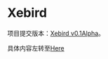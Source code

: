 # Xebird

项目提交版本：[Xebird v0.1Alpha](https://github.com/XeBird/Xebird/releases/tag/v0.1Alpha)。

具体内容左转至[Here](https://github.com/XeBird/Xebird)
